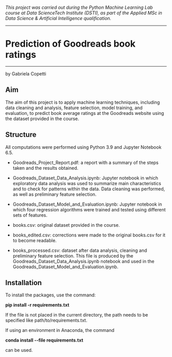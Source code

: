 *This project was carried out during the Python Machine Learning Lab course at Data ScienceTech Institute (DSTI), as part of the Applied MSc in Data Science & Artificial Intelligence qualification.*
***
# Prediction of Goodreads book ratings
***
by Gabriela Copetti


## **Aim**

The aim of this project is to apply machine learning techniques, including data cleaning and analysis, feature selection, model training, and evaluation, to predict book average ratings at the Goodreads website using the dataset provided in the course.

## **Structure**

All computations were performed using Python 3.9 and Jupyter Notebook 6.5. 

- Goodreads_Project_Report.pdf: a report with a summary of the steps taken and the results obtained.

- Goodreads_Dataset_Data_Analysis.ipynb: Jupyter notebook in which exploratory data analysis was used to summarize main characteristics and to check for patterns within the data. Data cleaning was performed, as well as preliminary feature selection. 

- Goodreads_Dataset_Model_and_Evaluation.ipynb: Jupyter notebook in which four regression algorithms were trained and tested using different sets of features.

- books.csv: original dataset provided in the course.

- books_edited.csv: corrections were made to the original books.csv for it to become readable.

- books_processed.csv: dataset after data analysis, cleaning and preliminary feature selection. This file is produced by the Goodreads_Dataset_Data_Analysis.ipynb notebook and used in the Goodreads_Dataset_Model_and_Evaluation.ipynb.


## **Installation**

To install the packages, use the command:

**pip install -r requirements.txt**

If the file is not placed in the current directory, the path needs to be specified like path/to/requirements.txt.

If using an environment in Anaconda, the command

**conda install --file requirements.txt**

can be used.
 
